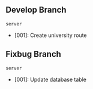 ## Develop Branch

`server`
-  [001]: Create university route

## Fixbug Branch

`server`
- [001]: Update database table

